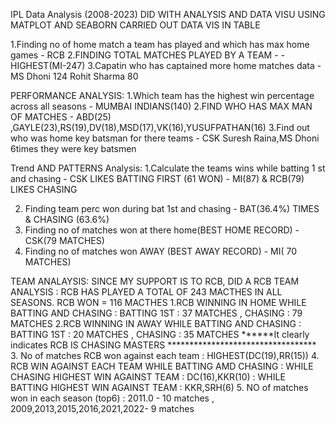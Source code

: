 IPL Data Analysis (2008-2023)
DID WITH ANALYSIS AND DATA VISU USING MATPLOT AND SEABORN 
CARRIED OUT DATA VIS IN TABLE

1.Finding no of home match a team has played and which has max home games - RCB 
2.FINDING TOTAL MATCHES PLAYED BY A TEAM  -                               - HIGHEST(MI-247)
3.Capatin who has captained more home matches data                        - MS Dhoni          124
                                                                            Rohit Sharma       80
            
PERFORMANCE ANALYSIS: 
1.Which team has the highest win percentage across all seasons -  MUMBAI INDIANS(140)
2.FIND WHO HAS MAX MAN OF MATCHES                               - ABD(25) ,GAYLE(23),RS(19),DV(18),MSD(17),VK(16),YUSUFPATHAN(16)
3.Find out who was home key batsman for there teams            -  CSK        Suresh Raina,MS Dhoni             6times they were key batsmen

Trend AND PATTERNS Analysis:
1.Calculate the teams wins while batting 1 st and chasing -    CSK LIKES BATTING FIRST (61 WON)
                                                          -    MI(87) & RCB(79) LIKES CHASING

2. Finding team perc won during bat 1st and chasing       -    BAT(36.4%) TIMES & CHASING (63.6%)
3. Finding no of matches won at there home(BEST HOME RECORD) - CSK(79 MATCHES)
4.  Finding no of matches won AWAY        (BEST AWAY RECORD) - MI( 70 MATCHES)

TEAM ANALAYSIS:
SINCE MY SUPPORT IS TO RCB, DID A RCB TEAM ANALYSIS :
RCB HAS PLAYED A TOTAL OF 243 MACTHES IN ALL SEASONS.
RCB WON = 116 MACTHES 
1.RCB WINNING IN HOME WHILE BATTING AND CHASING : BATTING 1ST : 37 MATCHES , CHASING : 79 MATCHES
2.RCB WINNING IN AWAY WHILE BATTING AND CHASING : BATTING 1ST : 20 MATCHES , CHASING : 35 MATCHES
             ******It clearly indicates RCB IS CHASING MASTERS **********************************
3.  No of matches RCB won against each team                   : HIGHEST(DC(19),RR(15))
4.  RCB  WIN AGAINST EACH TEAM WHILE BATTING AMD CHASING      : WHILE CHASING HIGHEST WIN AGAINST TEAM : DC(16),KKR(10)
                                                              : WHILE BATTING HIGHEST WIN AGAINST TEAM : KKR,SRH(6)
5. NO of matches won in each season (top6)                    : 2011.0 - 10 matches	, 2009,2013,2015,2016,2021,2022- 9 matches
                                                     
